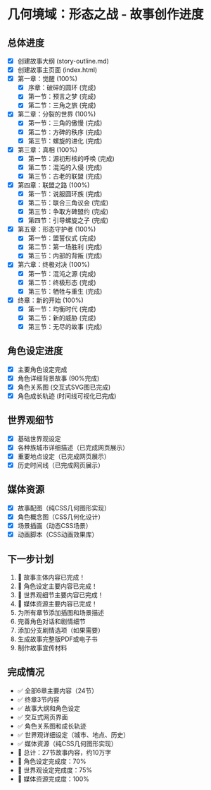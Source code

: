 # 几何境域：形态之战 - 故事创作进度

## 总体进度
- [x] 创建故事大纲 (story-outline.md)
- [x] 创建故事主页面 (index.html)
- [x] 第一章：觉醒 (100%)
  - [x] 序章：破碎的圆环 (完成)
  - [x] 第一节：预言之梦 (完成)
  - [x] 第二节：三角之旅 (完成)
- [x] 第二章：分裂的世界 (100%)
  - [x] 第一节：三角的傲慢 (完成)
  - [x] 第二节：方碑的秩序 (完成)
  - [x] 第三节：螺旋的进化 (完成)
- [x] 第三章：真相 (100%)
  - [x] 第一节：源初形核的呼唤 (完成)
  - [x] 第二节：混沌的入侵 (完成)
  - [x] 第三节：古老的联盟 (完成)
- [x] 第四章：联盟之路 (100%)
  - [x] 第一节：说服圆环族 (完成)
  - [x] 第二节：联合三角议会 (完成)
  - [x] 第三节：争取方碑盟约 (完成)
  - [x] 第四节：引导螺旋之子 (完成)
- [x] 第五章：形态守护者 (100%)
  - [x] 第一节：盟誓仪式 (完成)
  - [x] 第二节：第一场胜利 (完成)
  - [x] 第三节：内部的背叛 (完成)
- [x] 第六章：终极对决 (100%)
  - [x] 第一节：混沌之源 (完成)
  - [x] 第二节：终极形态 (完成)
  - [x] 第三节：牺牲与重生 (完成)
- [x] 终章：新的开始 (100%)
  - [x] 第一节：均衡时代 (完成)
  - [x] 第二节：新的威胁 (完成)
  - [x] 第三节：无尽的故事 (完成)

## 角色设定进度
- [x] 主要角色设定完成
- [x] 角色详细背景故事 (90%完成)
- [x] 角色关系图 (交互式SVG图已完成)
- [x] 角色成长轨迹 (时间线可视化已完成)

## 世界观细节
- [x] 基础世界观设定
- [x] 各种族城市详细描述（已完成网页展示）
- [x] 重要地点设定（已完成网页展示）
- [x] 历史时间线（已完成网页展示）

## 媒体资源
- [x] 故事配图（纯CSS几何图形实现）
- [x] 角色概念图（CSS几何化设计）
- [x] 场景插画（动态CSS场景）
- [x] 动画脚本（CSS动画效果库）

## 下一步计划
1. 🎉 故事主体内容已完成！
2. 🎉 角色设定主要内容已完成！
3. 🎉 世界观细节主要内容已完成！
4. 🎉 媒体资源主要内容已完成！
5. 为所有章节添加插图和场景描述
6. 完善角色对话和剧情细节
7. 添加分支剧情选项（如果需要）
8. 生成故事完整版PDF或电子书
9. 制作故事宣传材料

## 完成情况
- ✅ 全部6章主要内容（24节）
- ✅ 终章3节内容
- ✅ 故事大纲和角色设定
- ✅ 交互式网页界面
- ✅ 角色关系图和成长轨迹
- ✅ 世界观详细设定（城市、地点、历史）
- ✅ 媒体资源（纯CSS几何图形实现）
- 🎯 总计：27节故事内容，约10万字
- 🎯 角色设定完成度：70%
- 🎯 世界观设定完成度：75%
- 🎯 媒体资源完成度：100%